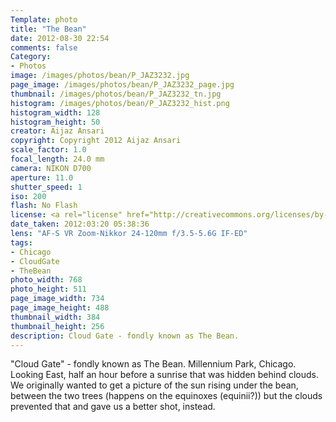 ```yaml
---
Template: photo
title: "The Bean"
date: 2012-08-30 22:54
comments: false
Category:
- Photos
image: /images/photos/bean/P_JAZ3232.jpg
page_image: /images/photos/bean/P_JAZ3232_page.jpg
thumbnail: /images/photos/bean/P_JAZ3232_tn.jpg
histogram: /images/photos/bean/P_JAZ3232_hist.png
histogram_width: 128
histogram_height: 50
creator: Aijaz Ansari
copyright: Copyright 2012 Aijaz Ansari
scale_factor: 1.0
focal_length: 24.0 mm
camera: NIKON D700
aperture: 11.0
shutter_speed: 1
iso: 200
flash: No Flash
license: <a rel="license" href="http://creativecommons.org/licenses/by-nc-nd/3.0/deed.en_US"><img alt="Creative Commons License" style="border-width:0" src="http://i.creativecommons.org/l/by-nc-nd/3.0/80x15.png" /></a>
date_taken: 2012:03:20 05:38:36
lens: "AF-S VR Zoom-Nikkor 24-120mm f/3.5-5.6G IF-ED"
tags:
- Chicago
- CloudGate
- TheBean
photo_width: 768
photo_height: 511
page_image_width: 734
page_image_height: 488
thumbnail_width: 384
thumbnail_height: 256
description: Cloud Gate - fondly known as The Bean.
---
```


"Cloud Gate" - fondly known as The Bean. Millennium Park, Chicago. Looking
East, half an hour before a sunrise that was hidden behind
clouds.<!-- more --> We originally wanted to get a picture of the sun
rising under the bean, between the two trees (happens on the equinoxes
(equinii?)) but the clouds prevented that and gave us a better shot,
instead. 
